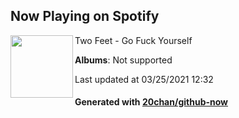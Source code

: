 ## Now Playing on Spotify

[<img align="left" width="100" src="https://i.scdn.co/image/ab67616d0000b273488f7916bcb14082e1acb101">](https://open.spotify.com/album/1T2zfKOl2TFkwRuQ7arglc)

Two Feet - Go Fuck Yourself

**Albums**: Not supported

Last updated at 03/25/2021 12:32

#### Generated with [20chan/github-now](https://github.com/20chan/github-now)


<!--
**20chan/20chan** is a ✨ _special_ ✨ repository because its `README.md` (this file) appears on your GitHub profile.

Here are some ideas to get you started:

- 🔭 I’m currently working on ...
- 🌱 I’m currently learning ...
- 👯 I’m looking to collaborate on ...
- 🤔 I’m looking for help with ...
- 💬 Ask me about ...
- 📫 How to reach me: ...
- 😄 Pronouns: ...
- ⚡ Fun fact: ...
-->
